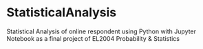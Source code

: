 # StatisticalAnalysis
Statistical Analysis of online respondent using Python with Jupyter Notebook as a final project of EL2004 Probability & Statistics
